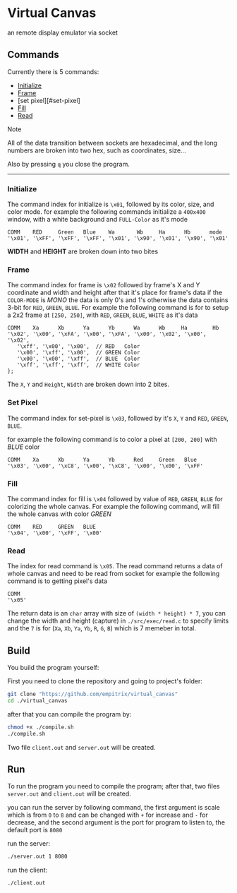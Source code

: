 # Virtual Canvas
an remote display emulator via socket

## Commands

Currently there is 5 commands:
- [Initialize](#initialize)
- [Frame](#frame)
- [set pixel][#set-pixel]
- [Fill](#fill)
- [Read](#read)

> [!NOTE]
> All of the data transition between sockets are hexadecimal, and the long numbers are broken into two hex, such as coordinates, size...


Also by pressing `q` you close the program.

---

### Initialize
The command index for initialize is `\x01`, followed by its color, size, and color mode.
for example the following commands initialize a `400x400` window, with a white background and `FULL-Color` as it's mode

```text
COMM    RED     Green   Blue    Wa       Wb     Ha      Hb      mode
'\x01', '\xFF', '\xFF', '\xFF', '\x01', '\x90', '\x01', '\x90', '\x01'
```

**WIDTH** and **HEIGHT** are broken down into two bites

### Frame
 The command index for frame is `\x02` followed by frame's X and Y coordinate and width and height after that it's place for frame's data if the `COLOR-MODE` is *MONO* the data is only 0's and 1's otherwise the data contains 3-bit for `RED`, `GREEN`, `BLUE`.
 For example the following command is for to setup a 2x2 frame at `[250, 250]`, with `RED`, `GREEN`, `BLUE`, `WHITE` as it's data
 ```text
COMM    Xa      Xb      Ya      Yb      Wa      Wb     Ha        Hb
'\x02', '\x00', '\xFA', '\x00', '\xFA', '\x00', '\x02', '\x00', '\x02',
	'\xff', '\x00', '\x00',  // RED   Color
	'\x00', '\xff', '\x00',  // GREEN Color
	'\x00', '\x00', '\xff',  // BLUE  Color
	'\xff', '\xff', '\xff',  // WHITE Color
}; 
```

The `X`, `Y` and `Height`, `Width` are broken down into 2 bites.

### Set Pixel
The command index for set-pixel is `\x03`, followed by it's `X`, `Y` and `RED`, `GREEN`, `BLUE`.

for example the following command is to color a pixel at `[200, 200]` with *BLUE* color
```text
COMM    Xa      Xb      Ya      Yb      Red     Green   Blue
'\x03', '\x00', '\xC8', '\x00', '\xC8', '\x00', '\x00', '\xFF'
```


### Fill
The command index for fill is `\x04` followed by value of `RED`, `GREEN`, `BLUE` for colorizing the whole canvas.
For example the following command, will fill the whole canvas with color *GREEN*
```text
COMM    RED     GREEN   BLUE
'\x04', '\x00', '\xFF', '\x00'
```

### Read
The index for read command is `\x05`.
The read command returns a data of whole canvas and need to be read from socket
for example the following command is to getting pixel's data
```
COMM
'\x05'
```

The return data is an `char` array with size of `(width * height) * 7`, you can change the width and height (capture) in `./src/exec/read.c` to specify limits and the `7` is for (`Xa`, `Xb`, `Ya`, `Yb`, `R`, `G`, `B`) which is 7 memeber in total.


## Build
You build the program yourself:

First you need to clone the repository and going to project's folder:
```bash
git clone "https://github.com/empitrix/virtual_canvas"
cd ./virtual_canvas
```

after that you can compile the program by:
```bash
chmod +x ./compile.sh
./compile.sh
```

Two file `client.out` and `server.out` will be created.

## Run
To run the program you need to compile the program; after that, two files `server.out` and `client.out` will be created.

you can run the server by following command, the first argument is scale which is from `0` to `8` and can be changed with `+` for increase and `-` for decrease, and the second argument is the port for program to listen to, the default port is `8080`

run the server:
```bash
./server.out 1 8080
```

run the client:
```bash
./client.out
```
